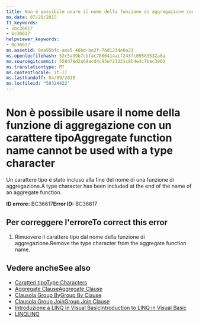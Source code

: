 ```yaml
---
title: Non è possibile usare il nome della funzione di aggregazione con un carattere tipo
ms.date: 07/20/2015
f1_keywords:
- vbc36617
- bc36617
helpviewer_keywords:
- BC36617
ms.assetid: 0ea95bfc-aee5-46bd-be2f-76d1234e0a23
ms.openlocfilehash: 52c5a39b7cbfac7806414acf243fc09583532a0a
ms.sourcegitcommit: 558d78d2a68acd4c95ef23231c8b4e4c7bac3902
ms.translationtype: MT
ms.contentlocale: it-IT
ms.lasthandoff: 04/09/2019
ms.locfileid: "59324422"
---
```

# <a name="aggregate-function-name-cannot-be-used-with-a-type-character"></a><span data-ttu-id="be830-102">Non è possibile usare il nome della funzione di aggregazione con un carattere tipo</span><span class="sxs-lookup"><span data-stu-id="be830-102">Aggregate function name cannot be used with a type character</span></span>
<span data-ttu-id="be830-103">Un carattere tipo è stato incluso alla fine del nome di una funzione di aggregazione.</span><span class="sxs-lookup"><span data-stu-id="be830-103">A type character has been included at the end of the name of an aggregate function.</span></span>  
  
 <span data-ttu-id="be830-104">**ID errore:** BC36617</span><span class="sxs-lookup"><span data-stu-id="be830-104">**Error ID:** BC36617</span></span>  
  
## <a name="to-correct-this-error"></a><span data-ttu-id="be830-105">Per correggere l'errore</span><span class="sxs-lookup"><span data-stu-id="be830-105">To correct this error</span></span>  
  
1. <span data-ttu-id="be830-106">Rimuovere il carattere tipo dal nome della funzione di aggregazione.</span><span class="sxs-lookup"><span data-stu-id="be830-106">Remove the type character from the aggregate function name.</span></span>  
  
## <a name="see-also"></a><span data-ttu-id="be830-107">Vedere anche</span><span class="sxs-lookup"><span data-stu-id="be830-107">See also</span></span>

- [<span data-ttu-id="be830-108">Caratteri tipo</span><span class="sxs-lookup"><span data-stu-id="be830-108">Type Characters</span></span>](../../visual-basic/programming-guide/language-features/data-types/type-characters.md)
- [<span data-ttu-id="be830-109">Aggregate Clause</span><span class="sxs-lookup"><span data-stu-id="be830-109">Aggregate Clause</span></span>](../../visual-basic/language-reference/queries/aggregate-clause.md)
- [<span data-ttu-id="be830-110">Clausola Group By</span><span class="sxs-lookup"><span data-stu-id="be830-110">Group By Clause</span></span>](../../visual-basic/language-reference/queries/group-by-clause.md)
- [<span data-ttu-id="be830-111">Clausola Group Join</span><span class="sxs-lookup"><span data-stu-id="be830-111">Group Join Clause</span></span>](../../visual-basic/language-reference/queries/group-join-clause.md)
- [<span data-ttu-id="be830-112">Introduzione a LINQ in Visual Basic</span><span class="sxs-lookup"><span data-stu-id="be830-112">Introduction to LINQ in Visual Basic</span></span>](../../visual-basic/programming-guide/language-features/linq/introduction-to-linq.md)
- [<span data-ttu-id="be830-113">LINQ</span><span class="sxs-lookup"><span data-stu-id="be830-113">LINQ</span></span>](../../visual-basic/programming-guide/language-features/linq/index.md)
